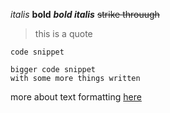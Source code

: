 *italis* **bold** ***bold italis***  ~~strike throuugh~~
> this is a quote

``code snippet``

```
bigger code snippet
with some more things written

```
more about text formatting [here](https://docs.github.com/en/github/writing-on-github/getting-started-with-writing-and-formatting-on-github/basic-writing-and-formatting-syntax)
